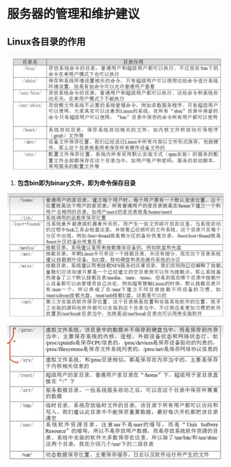 # 服务器的管理和维护建议  

## Linux各目录的作用

![Linux各目录的作用](images/2023-07-22-17-42-03.png)  

1. **包含bin即为binary文件，即为命令保存目录**

![Linux各目录的作用](images/2023-07-22-17-47-38.png)  

![Linux各目录的作用](images/2023-07-24-16-57-13.png)  
